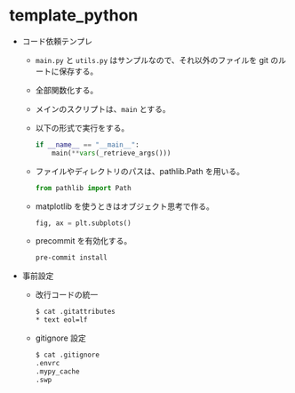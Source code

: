 # template_python

- コード依頼テンプレ

  - `main.py` と `utils.py` はサンプルなので、それ以外のファイルを git のルートに保存する。

  - 全部関数化する。

  - メインのスクリプトは、`main` とする。

  - 以下の形式で実行をする。

    ```python
    if __name__ == "__main__":
        main(**vars(_retrieve_args()))
    ```

  - ファイルやディレクトリのパスは、pathlib.Path を用いる。

    ```python
    from pathlib import Path
    ```

  - matplotlib を使うときはオブジェクト思考で作る。

    ```python
    fig, ax = plt.subplots()

    ```

  - precommit を有効化する。

    ```sh
    pre-commit install
    ```

- 事前設定

  - 改行コードの統一

    ```sh
    $ cat .gitattributes
    * text eol=lf
    ```

  - gitignore 設定

    ```sh
    $ cat .gitignore
    .envrc
    .mypy_cache
    .swp
    ```
